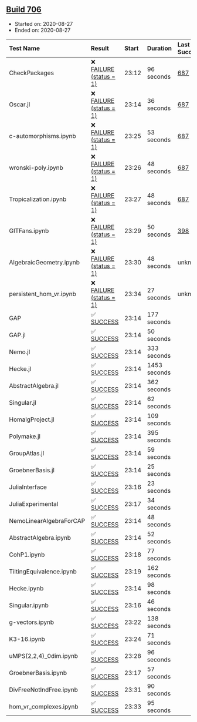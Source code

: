 ## [Build 706](https://oscarci.mathematik.uni-kl.de/job/oscar-stable/706/)

* Started on: 2020-08-27
* Ended on: 2020-08-27

| Test Name    | Result | Start | Duration | Last Success | First Failure |
|:-------------|:-------|:------|:---------|:-------------|:--------------|
| CheckPackages | ❌ [FAILURE (status = 1)](https://oscarci.mathematik.uni-kl.de/job/oscar-stable/706/artifact/logs/build-706/CheckPackages.log) | 23:12 | 96 seconds | [687](https://oscarci.mathematik.uni-kl.de/job/oscar-stable/687/) | [688](https://oscarci.mathematik.uni-kl.de/job/oscar-stable/688/) |
| Oscar.jl | ❌ [FAILURE (status = 1)](https://oscarci.mathematik.uni-kl.de/job/oscar-stable/706/artifact/logs/build-706/Oscar.jl.log) | 23:14 | 36 seconds | [687](https://oscarci.mathematik.uni-kl.de/job/oscar-stable/687/) | [688](https://oscarci.mathematik.uni-kl.de/job/oscar-stable/688/) |
| c-automorphisms.ipynb | ❌ [FAILURE (status = 1)](https://oscarci.mathematik.uni-kl.de/job/oscar-stable/706/artifact/logs/build-706/c-automorphisms.ipynb.log) | 23:25 | 53 seconds | [687](https://oscarci.mathematik.uni-kl.de/job/oscar-stable/687/) | [688](https://oscarci.mathematik.uni-kl.de/job/oscar-stable/688/) |
| wronski-poly.ipynb | ❌ [FAILURE (status = 1)](https://oscarci.mathematik.uni-kl.de/job/oscar-stable/706/artifact/logs/build-706/wronski-poly.ipynb.log) | 23:26 | 48 seconds | [687](https://oscarci.mathematik.uni-kl.de/job/oscar-stable/687/) | [688](https://oscarci.mathematik.uni-kl.de/job/oscar-stable/688/) |
| Tropicalization.ipynb | ❌ [FAILURE (status = 1)](https://oscarci.mathematik.uni-kl.de/job/oscar-stable/706/artifact/logs/build-706/Tropicalization.ipynb.log) | 23:27 | 48 seconds | [687](https://oscarci.mathematik.uni-kl.de/job/oscar-stable/687/) | [688](https://oscarci.mathematik.uni-kl.de/job/oscar-stable/688/) |
| GITFans.ipynb | ❌ [FAILURE (status = 1)](https://oscarci.mathematik.uni-kl.de/job/oscar-stable/706/artifact/logs/build-706/GITFans.ipynb.log) | 23:29 | 50 seconds | [398](https://oscarci.mathematik.uni-kl.de/job/oscar-stable/398/) | [399](https://oscarci.mathematik.uni-kl.de/job/oscar-stable/399/) |
| AlgebraicGeometry.ipynb | ❌ [FAILURE (status = 1)](https://oscarci.mathematik.uni-kl.de/job/oscar-stable/706/artifact/logs/build-706/AlgebraicGeometry.ipynb.log) | 23:30 | 48 seconds | unknown | unknown |
| persistent_hom_vr.ipynb | ❌ [FAILURE (status = 1)](https://oscarci.mathematik.uni-kl.de/job/oscar-stable/706/artifact/logs/build-706/persistent_hom_vr.ipynb.log) | 23:34 | 27 seconds | unknown | unknown |
| GAP | ✅ [SUCCESS](https://oscarci.mathematik.uni-kl.de/job/oscar-stable/706/artifact/logs/build-706/GAP.log) | 23:14 | 177 seconds |  |  |
| GAP.jl | ✅ [SUCCESS](https://oscarci.mathematik.uni-kl.de/job/oscar-stable/706/artifact/logs/build-706/GAP.jl.log) | 23:14 | 50 seconds |  |  |
| Nemo.jl | ✅ [SUCCESS](https://oscarci.mathematik.uni-kl.de/job/oscar-stable/706/artifact/logs/build-706/Nemo.jl.log) | 23:14 | 333 seconds |  |  |
| Hecke.jl | ✅ [SUCCESS](https://oscarci.mathematik.uni-kl.de/job/oscar-stable/706/artifact/logs/build-706/Hecke.jl.log) | 23:14 | 1453 seconds |  |  |
| AbstractAlgebra.jl | ✅ [SUCCESS](https://oscarci.mathematik.uni-kl.de/job/oscar-stable/706/artifact/logs/build-706/AbstractAlgebra.jl.log) | 23:14 | 362 seconds |  |  |
| Singular.jl | ✅ [SUCCESS](https://oscarci.mathematik.uni-kl.de/job/oscar-stable/706/artifact/logs/build-706/Singular.jl.log) | 23:14 | 62 seconds |  |  |
| HomalgProject.jl | ✅ [SUCCESS](https://oscarci.mathematik.uni-kl.de/job/oscar-stable/706/artifact/logs/build-706/HomalgProject.jl.log) | 23:14 | 109 seconds |  |  |
| Polymake.jl | ✅ [SUCCESS](https://oscarci.mathematik.uni-kl.de/job/oscar-stable/706/artifact/logs/build-706/Polymake.jl.log) | 23:14 | 395 seconds |  |  |
| GroupAtlas.jl | ✅ [SUCCESS](https://oscarci.mathematik.uni-kl.de/job/oscar-stable/706/artifact/logs/build-706/GroupAtlas.jl.log) | 23:14 | 59 seconds |  |  |
| GroebnerBasis.jl | ✅ [SUCCESS](https://oscarci.mathematik.uni-kl.de/job/oscar-stable/706/artifact/logs/build-706/GroebnerBasis.jl.log) | 23:14 | 25 seconds |  |  |
| JuliaInterface | ✅ [SUCCESS](https://oscarci.mathematik.uni-kl.de/job/oscar-stable/706/artifact/logs/build-706/JuliaInterface.log) | 23:16 | 23 seconds |  |  |
| JuliaExperimental | ✅ [SUCCESS](https://oscarci.mathematik.uni-kl.de/job/oscar-stable/706/artifact/logs/build-706/JuliaExperimental.log) | 23:17 | 34 seconds |  |  |
| NemoLinearAlgebraForCAP | ✅ [SUCCESS](https://oscarci.mathematik.uni-kl.de/job/oscar-stable/706/artifact/logs/build-706/NemoLinearAlgebraForCAP.log) | 23:14 | 48 seconds |  |  |
| AbstractAlgebra.ipynb | ✅ [SUCCESS](https://oscarci.mathematik.uni-kl.de/job/oscar-stable/706/artifact/logs/build-706/AbstractAlgebra.ipynb.log) | 23:14 | 52 seconds |  |  |
| CohP1.ipynb | ✅ [SUCCESS](https://oscarci.mathematik.uni-kl.de/job/oscar-stable/706/artifact/logs/build-706/CohP1.ipynb.log) | 23:18 | 77 seconds |  |  |
| TiltingEquivalence.ipynb | ✅ [SUCCESS](https://oscarci.mathematik.uni-kl.de/job/oscar-stable/706/artifact/logs/build-706/TiltingEquivalence.ipynb.log) | 23:19 | 162 seconds |  |  |
| Hecke.ipynb | ✅ [SUCCESS](https://oscarci.mathematik.uni-kl.de/job/oscar-stable/706/artifact/logs/build-706/Hecke.ipynb.log) | 23:14 | 98 seconds |  |  |
| Singular.ipynb | ✅ [SUCCESS](https://oscarci.mathematik.uni-kl.de/job/oscar-stable/706/artifact/logs/build-706/Singular.ipynb.log) | 23:16 | 46 seconds |  |  |
| g-vectors.ipynb | ✅ [SUCCESS](https://oscarci.mathematik.uni-kl.de/job/oscar-stable/706/artifact/logs/build-706/g-vectors.ipynb.log) | 23:22 | 138 seconds |  |  |
| K3-16.ipynb | ✅ [SUCCESS](https://oscarci.mathematik.uni-kl.de/job/oscar-stable/706/artifact/logs/build-706/K3-16.ipynb.log) | 23:24 | 71 seconds |  |  |
| uMPS(2,2,4)_0dim.ipynb | ✅ [SUCCESS](https://oscarci.mathematik.uni-kl.de/job/oscar-stable/706/artifact/logs/build-706/uMPS-2-2-4-_0dim.ipynb.log) | 23:28 | 96 seconds |  |  |
| GroebnerBasis.ipynb | ✅ [SUCCESS](https://oscarci.mathematik.uni-kl.de/job/oscar-stable/706/artifact/logs/build-706/GroebnerBasis.ipynb.log) | 23:17 | 57 seconds |  |  |
| DivFreeNotIndFree.ipynb | ✅ [SUCCESS](https://oscarci.mathematik.uni-kl.de/job/oscar-stable/706/artifact/logs/build-706/DivFreeNotIndFree.ipynb.log) | 23:31 | 90 seconds |  |  |
| hom_vr_complexes.ipynb | ✅ [SUCCESS](https://oscarci.mathematik.uni-kl.de/job/oscar-stable/706/artifact/logs/build-706/hom_vr_complexes.ipynb.log) | 23:33 | 95 seconds |  |  |
